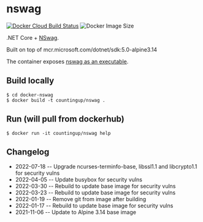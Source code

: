 # nswag

[![Docker Cloud Build Status](https://img.shields.io/docker/cloud/build/countingup/nswag.svg)](https://hub.docker.com/r/countingup/nswag/builds/) ![Docker Image Size](https://img.shields.io/docker/image-size/countingup/nswag/latest)

.NET Core + [NSwag](https://github.com/RicoSuter/NSwag).

Built on top of mcr.microsoft.com/dotnet/sdk:5.0-alpine3.14

The container exposes [nswag as an executable](https://github.com/RicoSuter/NSwag/wiki/CommandLine).

## Build locally

```
$ cd docker-nswag
$ docker build -t countingup/nswag .
```

## Run (will pull from dockerhub)

```
$ docker run -it countingup/nswag help
```

## Changelog

 - 2022-07-18 -- Upgrade ncurses-terminfo-base, libssl1.1 and libcrypto1.1 for security vulns
 - 2022-04-05 -- Update busybox for security vulns
 - 2022-03-30 -- Rebuild to update base image for security vulns
 - 2022-03-23 -- Rebuild to update base image for security vulns
 - 2022-01-19 -- Remove git from image after building
 - 2022-01-17 -- Rebuild to update base image for security vulns
 - 2021-11-06 -- Update to Alpine 3.14 base image

